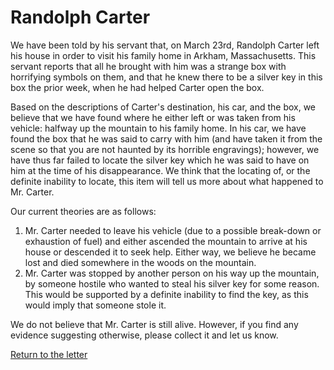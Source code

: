 # Randolph Carter

<p>We have been told by his servant that, on March 23rd, Randolph Carter
left his house in order to visit his family home in Arkham, Massachusetts.
This servant reports that all he brought with him was a strange box with
horrifying symbols on them, and that he knew there to be a silver key
in this box the prior week, when he had helped Carter open the box.</p>

<p>Based on the descriptions of Carter's destination, his car, and the box,
we believe that we have found where he either left or was taken from his
vehicle: halfway up the mountain to his family home. In his car, we have
found the box that he was said to carry with him (and have taken it from the
scene so that you are not haunted by its horrible engravings); however, we
have thus far failed to locate the silver key which he was said to have on
him at the time of his disappearance. We think that the locating of, or the
definite inability to locate, this item will tell us more about what happened
to Mr. Carter.</p>

<p>Our current theories are as follows:</p>

1. Mr. Carter needed to leave his vehicle (due to a possible break-down or
exhaustion of fuel) and either ascended the mountain to arrive at his house
or descended it to seek help. Either way, we believe he became lost and died
somewhere in the woods on the mountain.
2. Mr. Carter was stopped by another person on his way up the mountain, by
someone hostile who wanted to steal his silver key for some reason. This
would be supported by a definite inability to find the key, as this would
imply that someone stole it.

<p>We do not believe that Mr. Carter is still alive. However, if you find any
evidence suggesting otherwise, please collect it and let us know.</p>

[Return to the letter](../../START/start.md)